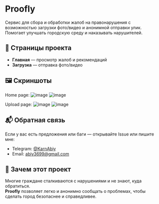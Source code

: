 # Proofly

Сервис для сбора и обработки жалоб на правонарушения с возможностью загрузки фото/видео и анонимной отправки улик. 
Помогает улучшать городскую среду и наказывать нарушителей.


## 🧩 Страницы проекта

- **Главная** — просмотр жалоб и рекомендаций
- **Загрузка** — отправка фото/видео


## 🖼️ Скриншоты
Home page:
![image](https://github.com/user-attachments/assets/8a8e8334-ce8e-4d46-8f9f-c0bd5f1a6bf0)
![image](https://github.com/user-attachments/assets/47e1341b-8b0a-4d6e-a7d0-711a1505addd)

Upload page:
![image](https://github.com/user-attachments/assets/6f07207f-b902-4222-bfc0-3b6c1a996ea8)
![image](https://github.com/user-attachments/assets/908674fd-df73-40b4-8906-1b7ece7dbe59)


## 📬 Обратная связь

Если у вас есть предложения или баги — открывайте Issue или пишите мне:

- Telegram: [@KarnAbiy](https://t.me/KarnAbiy)
- Email: abiy3699@gmail.com


## 🧠 Зачем этот проект

Многие граждане сталкиваются с нарушениями и не знают, куда обратиться.  
**Proofly** позволяет легко и анонимно сообщать о проблемах, чтобы сделать город безопаснее и справедливее.
